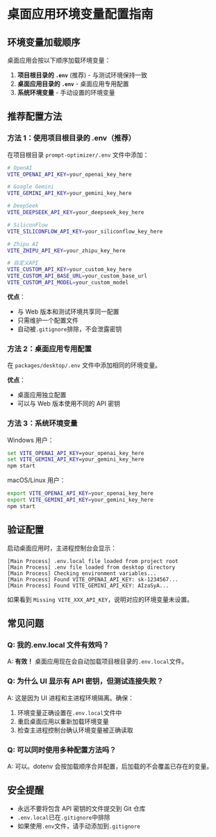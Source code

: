 <!-- @format -->

# 桌面应用环境变量配置指南

## 环境变量加载顺序

桌面应用会按以下顺序加载环境变量：

1. **项目根目录的 `.env`** (推荐) - 与测试环境保持一致
2. **桌面应用目录的 `.env`** - 桌面应用专用配置
3. **系统环境变量** - 手动设置的环境变量

## 推荐配置方法

### 方法 1：使用项目根目录的 .env（推荐）

在项目根目录 `prompt-optimizer/.env` 文件中添加：

```bash
# OpenAI
VITE_OPENAI_API_KEY=your_openai_key_here

# Google Gemini
VITE_GEMINI_API_KEY=your_gemini_key_here

# DeepSeek
VITE_DEEPSEEK_API_KEY=your_deepseek_key_here

# SiliconFlow
VITE_SILICONFLOW_API_KEY=your_siliconflow_key_here

# Zhipu AI
VITE_ZHIPU_API_KEY=your_zhipu_key_here

# 自定义API
VITE_CUSTOM_API_KEY=your_custom_key_here
VITE_CUSTOM_API_BASE_URL=your_custom_base_url
VITE_CUSTOM_API_MODEL=your_custom_model
```

**优点**：

- 与 Web 版本和测试环境共享同一配置
- 只需维护一个配置文件
- 自动被`.gitignore`排除，不会泄露密钥

### 方法 2：桌面应用专用配置

在 `packages/desktop/.env` 文件中添加相同的环境变量。

**优点**：

- 桌面应用独立配置
- 可以与 Web 版本使用不同的 API 密钥

### 方法 3：系统环境变量

Windows 用户：

```cmd
set VITE_OPENAI_API_KEY=your_openai_key_here
set VITE_GEMINI_API_KEY=your_gemini_key_here
npm start
```

macOS/Linux 用户：

```bash
export VITE_OPENAI_API_KEY=your_openai_key_here
export VITE_GEMINI_API_KEY=your_gemini_key_here
npm start
```

## 验证配置

启动桌面应用时，主进程控制台会显示：

```
[Main Process] .env.local file loaded from project root
[Main Process] .env file loaded from desktop directory
[Main Process] Checking environment variables...
[Main Process] Found VITE_OPENAI_API_KEY: sk-1234567...
[Main Process] Found VITE_GEMINI_API_KEY: AIzaSyA...
```

如果看到 `Missing VITE_XXX_API_KEY`，说明对应的环境变量未设置。

## 常见问题

### Q: 我的.env.local 文件有效吗？

A: **有效！** 桌面应用现在会自动加载项目根目录的`.env.local`文件。

### Q: 为什么 UI 显示有 API 密钥，但测试连接失败？

A: 这是因为 UI 进程和主进程环境隔离。确保：

1. 环境变量正确设置在`.env.local`文件中
2. 重启桌面应用以重新加载环境变量
3. 检查主进程控制台确认环境变量被正确读取

### Q: 可以同时使用多种配置方法吗？

A: 可以。dotenv 会按加载顺序合并配置，后加载的不会覆盖已存在的变量。

## 安全提醒

- 永远不要将包含 API 密钥的文件提交到 Git 仓库
- `.env.local`已在`.gitignore`中排除
- 如果使用`.env`文件，请手动添加到`.gitignore`
